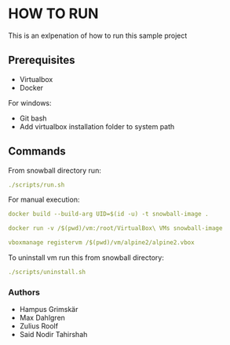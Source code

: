 # HOW TO RUN

This is an exlpenation of how to run this sample project

## Prerequisites
- Virtualbox
- Docker

For windows:
- Git bash
- Add virtualbox installation folder to system path

## Commands
From snowball directory run:
```yaml
./scripts/run.sh
```

For manual execution:
```yaml
docker build --build-arg UID=$(id -u) -t snowball-image .

docker run -v /$(pwd)/vm:/root/VirtualBox\ VMs snowball-image

vboxmanage registervm /$(pwd)/vm/alpine2/alpine2.vbox
```

To uninstall vm run this from snowball directory:
```yaml
./scripts/uninstall.sh
```

### Authors
- Hampus Grimskär
- Max Dahlgren
- Zulius Roolf
- Said Nodir Tahirshah